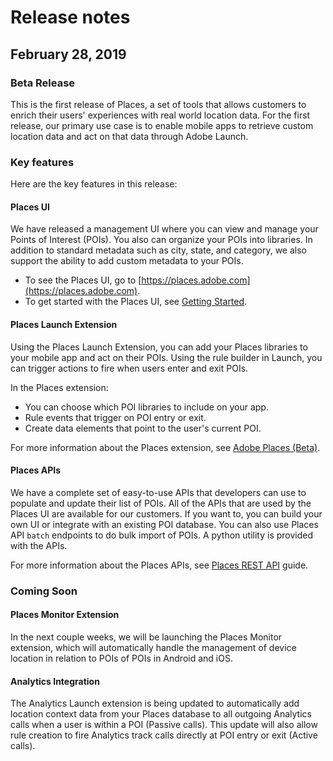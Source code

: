 # Release notes

## February 28, 2019

### Beta Release

This is the first release of Places, a set of tools that allows customers to enrich their users' experiences with real world location data. For the first release, our primary use case is to enable mobile apps to retrieve custom location data and act on that data through Adobe Launch.

### Key features

Here are the key features in this release:

#### Places UI 

We have released a management UI where you can view and manage your Points of Interest \(POIs\). You also can organize your POIs into libraries. In addition to standard metadata such as city, state, and category, we also support the ability to add custom metadata to your POIs.

* To see the Places UI, go to [https://places.adobe.com](https://places.adobe.com). 
* To get started with the Places UI, see [Getting Started](https://launch.gitbook.io/places-services-by-adobe-documentation/getting-started).

#### Places Launch Extension 

Using the Places Launch Extension, you can add your Places libraries to your mobile app and act on their POIs. Using the rule builder in Launch, you can trigger actions to fire when users enter and exit POIs.

In the Places extension: 

* You can choose which POI libraries to include on your app.
* Rule events that trigger on POI entry or exit.
* Create data elements that point to the user's current POI.

For more information about the Places extension, see [Adobe Places \(Beta\)](https://aep-sdks.gitbook.io/docs/using-mobile-extensions/places-extension).

#### Places APIs 

We have a complete set of easy-to-use APIs that developers can use to populate and update their list of POIs. All of the APIs that are used by the Places UI are available for our customers. If you want to, you can  build your own UI or integrate with an existing POI database. You can also use Places API `batch` endpoints to do bulk import of POIs. A python utility is provided with the APIs.

For more information about the Places APIs, see [Places REST API](https://launch.gitbook.io/places-developer-by-adobe-documentation/) guide.

### Coming Soon

#### Places Monitor Extension 

In the next couple weeks, we will be launching the Places Monitor extension, which will automatically handle the management of device location in relation to POIs of POIs in Android and iOS.

#### Analytics Integration

The Analytics Launch extension is being updated to automatically add location context data from your Places database to all outgoing Analytics calls when a user is within a POI \(Passive calls\). This update will also allow rule creation to fire Analytics track calls directly at POI entry or exit \(Active calls\).


